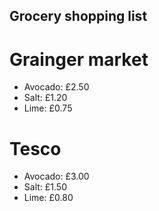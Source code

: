 ## Grocery shopping list
# Grainger market
- Avocado: £2.50
- Salt: £1.20
- Lime: £0.75
# Tesco
- Avocado: £3.00
- Salt: £1.50 
- Lime: £0.80

